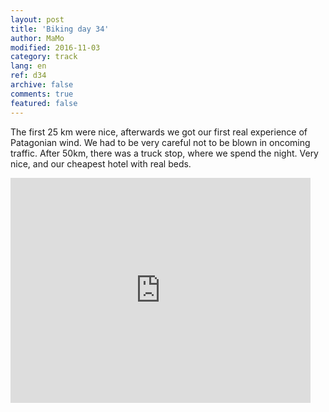 ```yaml
---   
layout: post 
title: 'Biking day 34'  
author: MaMo 
modified: 2016-11-03
category: track 
lang: en 
ref: d34
archive: false 
comments: true 
featured: false 
--- 
```


 The first 25 km were nice, afterwards we got our first real experience of Patagonian wind. We had to be very careful not to be blown in oncoming traffic. After 50km, there was a truck stop, where we spend the night. Very nice, and our cheapest hotel with real beds. 

<iframe width='480' height='360' src='http://track-kit.net/maps_s3/?v=embed&track=231940  
.gpx' frameborder='0' allowfullscreen></iframe>